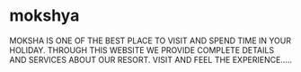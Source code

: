 # mokshya
MOKSHA IS ONE OF THE BEST PLACE TO VISIT AND SPEND TIME IN YOUR HOLIDAY. THROUGH THIS WEBSITE WE PROVIDE COMPLETE DETAILS AND SERVICES ABOUT OUR RESORT. VISIT AND FEEL THE EXPERIENCE.....
